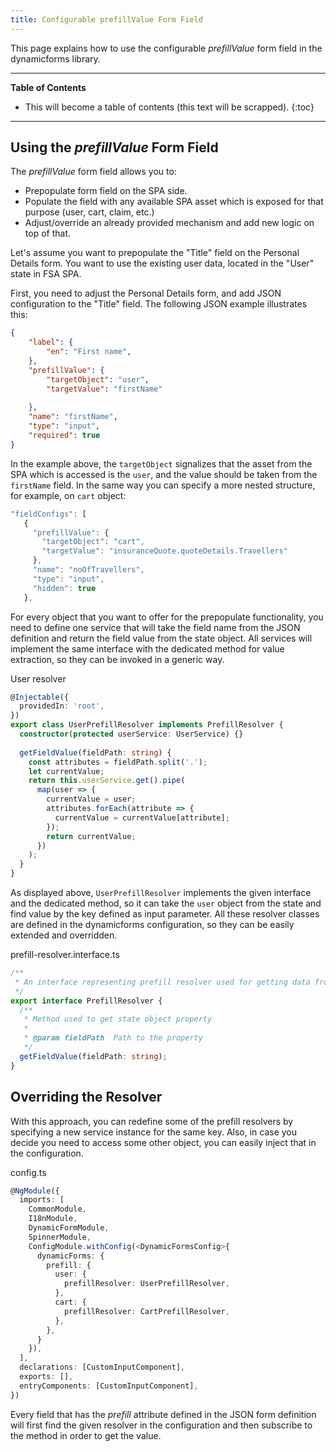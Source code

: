 ```yaml
---
title: Configurable prefillValue Form Field 
---
```


This page explains how to use the configurable *prefillValue* form field in the dynamicforms library. 


***

**Table of Contents**

- This will become a table of contents (this text will be scrapped).
{:toc}

***

## Using the *prefillValue* Form Field

The *prefillValue* form field allows you to:

- Prepopulate form field on the SPA side.
- Populate the field with any available SPA asset which is exposed for that purpose (user, cart, claim, etc.)
- Adjust/override an already provided mechanism and add new logic on top of that.

Let's assume you want to prepopulate the "Title" field on the Personal Details form. You want to use the existing user data, located in the "User" state in FSA SPA. 

First, you need to adjust the Personal Details form, and add JSON configuration to the "Title" field. The following JSON example illustrates this:

```json
{
    "label": {
        "en": "First name",
    },
    "prefillValue": {
        "targetObject": "user",
        "targetValue": "firstName"
 
    },
    "name": "firstName",
    "type": "input",
    "required": true
}
```

In the example above, the `targetObject` signalizes that the asset from the SPA which is accessed is the `user`, and the value should be taken from the `firstName` field. In the same way you can specify a more nested structure, for example, on `cart` object:

```typescript
"fieldConfigs": [
   {
     "prefillValue": {
       "targetObject": "cart",
       "targetValue": "insuranceQuote.quoteDetails.Travellers"
     },
     "name": "noOfTravellers",
     "type": "input",
     "hidden": true
   },
```

For every object that you want to offer for the prepopulate functionality, you need to define one service that will take the field name from the JSON definition and return the field value from the state object. 
All services will implement the same interface with the dedicated method for value extraction, so they can be invoked in a generic way.

User resolver

```typescript
@Injectable({
  providedIn: 'root',
})
export class UserPrefillResolver implements PrefillResolver {
  constructor(protected userService: UserService) {}
 
  getFieldValue(fieldPath: string) {
    const attributes = fieldPath.split('.');
    let currentValue;
    return this.userService.get().pipe(
      map(user => {
        currentValue = user;
        attributes.forEach(attribute => {
          currentValue = currentValue[attribute];
        });
        return currentValue;
      })
    );
  }
}
```

As displayed above, `UserPrefillResolver` implements the given interface and the dedicated method, so it can take the `user` object from the state and find value by the key defined as input parameter. All these resolver classes are defined in the dynamicforms configuration, so they can be easily extended and overridden.

prefill-resolver.interface.ts

```typescript
/**
 * An interface representing prefill resolver used for getting data from application state.
 */
export interface PrefillResolver {
  /**
   * Method used to get state object property
   *
   * @param fieldPath  Path to the property
   */
  getFieldValue(fieldPath: string);
}
```

## Overriding the Resolver 

With this approach, you can redefine some of the prefill resolvers by specifying a new service instance for the same key. Also, in case you decide you need to access some other object, you can easily inject that in the configuration. 

config.ts

```typescript
@NgModule({
  imports: [
    CommonModule,
    I18nModule,
    DynamicFormModule,
    SpinnerModule,
    ConfigModule.withConfig(<DynamicFormsConfig>{ 
      dynamicForms: {
        prefill: {
          user: {
            prefillResolver: UserPrefillResolver,
          },
          cart: {
            prefillResolver: CartPrefillResolver,
          },
        },
      }
    }),
  ],
  declarations: [CustomInputComponent],
  exports: [],
  entryComponents: [CustomInputComponent],
})
```

Every field that has the *prefill* attribute defined in the JSON form definition will first find the given resolver in the configuration and then subscribe to the method in order to get the value.